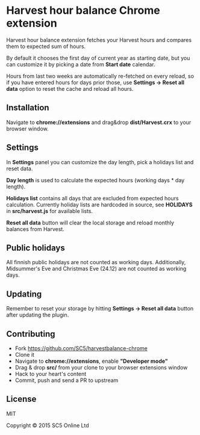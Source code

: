 # Harvest hour balance Chrome extension

Harvest hour balance extension fetches your Harvest hours and compares them to expected sum of hours.

By default it chooses the first day of current year as starting date, but you can customize it by picking a date from **Start date** calendar.

Hours from last two weeks are automatically re-fetched on every reload, so if you have entered hours for days prior those, use **Settings -> Reset all data** option to reset the cache and reload all hours.

## Installation

Navigate to **chrome://extensions** and drag&drop **dist/Harvest.crx** to your browser window.

## Settings

In **Settings** panel you can customize the day length, pick a holidays list and reset data.

**Day length** is used to calculate the expected hours (working days * day length).

**Holidays list** contains all days that are excluded from expected hours calculation. Currently holiday lists are hardcoded in source, see **HOLIDAYS** in **src/harvest.js** for available lists.

**Reset all data** button will clear the local storage and reload monthly balances from Harvest.

## Public holidays

All finnish public holidays are not counted as working days.
Additionally, Midsummer's Eve and Christmas Eve (24.12) are not counted as working days.

## Updating

Remember to reset your storage by hitting **Settings -> Reset all data** button after updating the plugin.

## Contributing

* Fork https://github.com/SC5/harvestbalance-chrome
* Clone it
* Navigate to **chrome://extensions**, enable **"Developer mode"**
* Drag & drop **src/** from your clone to your browser extensions window
* Hack to your heart's content
* Commit, push and send a PR to upstream

## License

MIT

Copyright © 2015 SC5 Online Ltd
